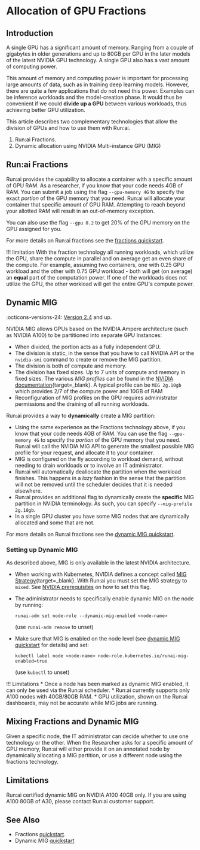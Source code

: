 # Allocation of GPU Fractions

##  Introduction

A single GPU has a significant amount of memory. Ranging from a couple of gigabytes in older generations and up to 80GB per GPU in the later models of the latest NVIDIA GPU technology. A single GPU also has a vast amount of computing power. 

This amount of memory and computing power is important for processing large amounts of data, such as in training deep learning models. However, there are quite a few applications that do not need this power. Examples can be inference workloads and the model-creation phase. It would thus be convenient if we could __divide up a GPU__ between various workloads, thus achieving better GPU utilization. 

This article describes two complementary technologies that allow the division of GPUs and how to use them with Run:ai.

1. Run:ai Fractions. 
2. Dynamic allocation using NVIDIA Multi-instance GPU (MIG)


## Run:ai Fractions

Run:ai provides the capability to allocate a container with a specific amount of GPU RAM. As a researcher, if you know that your code needs 4GB of RAM. You can submit a job using the flag `--gpu-memory 4G` to specify the exact _portion_ of the GPU memory that you need. Run:ai will allocate your container that specific amount of GPU RAM. Attempting to reach beyond your allotted RAM will result in an out-of-memory exception. 

You can also use the flag `--gpu 0.2` to get 20% of the GPU memory on the GPU assigned for you. 

For more details on Run:ai fractions see the [fractions quickstart](../Walkthroughs/walkthrough-fractions.md).


!!! limitation
    With the fraction technology all running workloads, which utilize the GPU, share the compute in parallel and on average get an even share of the compute. For example, assuming two containers, one with 0.25 GPU workload and the other with 0.75 GPU workload - both will get (on average) an __equal__ part of the computation power. If one of the workloads does not utilize the GPU, the other workload will get the entire GPU's compute power.

## Dynamic MIG

:octicons-versions-24: [Version 2.4](../../home/whats-new-2022.md#april-2022-runai-version-24-controlled-release-only) and up.

NVIDIA MIG allows GPUs based on the NVIDIA Ampere architecture (such as NVIDIA A100) to be partitioned into separate GPU Instances:

* When divided, the portion acts as a fully independent GPU.
* The division is static, in the sense that you have to call NVIDIA API or the `nvidia-smi` command to create or remove the MIG partition. 
* The division is both of compute and memory.
* The division has fixed sizes.  Up to 7 units of compute and memory in fixed sizes. The various _MIG profiles_ can be found in the [NVIDIA documentation](https://docs.nvidia.com/datacenter/tesla/mig-user-guide/){target=_blank}. A typical profile can be `MIG 2g.10gb` which provides 2/7 of the compute power and 10GB of RAM
* Reconfiguration of MIG profiles on the GPU requires administrator permissions and the draining of all running workloads. 


Run:ai provides a way to __dynamically__ create a MIG partition:

* Using the same experience as the Fractions technology above, if you know that your code needs 4GB of RAM. You can use the flag `--gpu-memory 4G` to specify the _portion_ of the GPU memory that you need. Run:ai will call the NVIDIA MIG API to generate the smallest possible MIG profile for your request, and allocate it to your container. 
* MIG is configured on the fly according to workload demand, without needing to drain workloads or to involve an IT administrator.
* Run:ai will automatically deallocate the partition when the workload finishes. This happens in a _lazy_ fashion in the sense that the partition will not be removed until the scheduler decides that it is needed elsewhere. 
* Run:ai provides an additional flag to dynamically create the __specific__ MIG partition in NVIDIA terminology. As such, you can specify `--mig-profile 2g.10gb`.  
* In a single GPU cluster you have some MIG nodes that are dynamically allocated and some that are not.

For more details on Run:ai fractions see the [dynamic MIG quickstart](../Walkthroughs/quickstart-mig.md).


### Setting up Dynamic MIG

As described above, MIG is only available in the latest NVIDIA architecture. 

* When working with Kubernetes, NVIDIA defines a concept called [MIG Strategy](https://docs.nvidia.com/datacenter/cloud-native/kubernetes/mig-k8s.html#mig-strategies){target=_blank}. With Run:ai you must set the MIG strategy to `mixed`. See [NVIDIA prerequisites](../../admin/runai-setup/cluster-setup/cluster-prerequisites.md#nvidia) on how to set this flag. 
* The administrator needs to specifically enable dynamic MIG on the node by running: 
    
    ```
    runai-adm set node-role --dynamic-mig-enabled <node-name>
    ```
    (use `runai-adm remove` to unset)


* Make sure that MIG is enabled on the node level (see [dynamic MIG quickstart](../Walkthroughs/quickstart-mig.md) for details) and set:
    ```
    kubectl label node <node-name> node-role.kubernetes.io/runai-mig-enabled=true
    ```
   (use `kubectl` to unset)

!!! Limitations
    * Once a node has been marked as dynamic MIG enabled, it can only be used via the Run:ai scheduler.
    * Run:ai currently supports only A100 nodes with 40GB/80GB RAM.
    * GPU utilization, shown on the Run:ai dashboards, may not be accurate while MIG jobs are running.

## Mixing Fractions and Dynamic MIG

Given a specific node, the IT administrator can decide whether to use one technology or the other. When the Researcher asks for a specific amount of GPU memory, Run:ai will either provide it on an annotated node by dynamically allocating a MIG partition, or use a different node using the fractions technology.

## Limitations

Run:ai certified dynamic MIG on NVIDIA A100 40GB only. If you are using A100 80GB of A30, please contact Run:ai customer support.

## See Also

* Fractions [quickstart](../Walkthroughs/walkthrough-fractions.md).
* Dynamic MIG [quickstart](../Walkthroughs/quickstart-mig.md)

